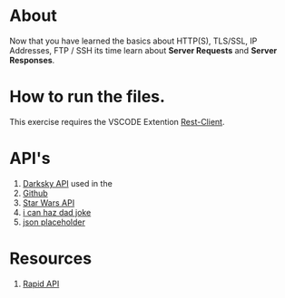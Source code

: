 # About
Now that you have learned the basics about HTTP(S), TLS/SSL, IP Addresses, FTP / SSH its time learn about **Server Requests** and **Server Responses**.


# How to run the files.
This exercise requires the VSCODE Extention [Rest-Client](https://marketplace.visualstudio.com/items?itemName=humao.rest-client).

# API's
1. [Darksky API](https://darksky.net/dev) used in the 
2. [Github](https://developer.github.com/v3/)
3. [Star Wars API](https://swapi.co/)
4. [i can haz dad joke](https://icanhazdadjoke.com/api)
5. [json placeholder](https://jsonplaceholder.typicode.com/guide.html)


# Resources
1. [Rapid API](https://rapidapi.com/collection/cool-apis)